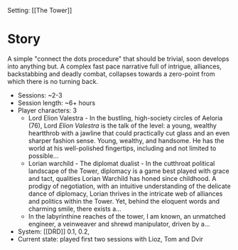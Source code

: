 Setting: [[The Tower]]
# Story
A simple "connect the dots procedure" that should be trivial, soon develops into anything but. A complex fast pace narrative full of intrigue, alliances, backstabbing and deadly combat, collapses towards a zero-point from which there is no turning back.
- Sessions: ~2-3
- Session length: ~6+ hours
- Player characters: 3
    - Lord Elion Valestra - In the bustling, high-society circles of Aeloria (76), Lord *Elion Valestra* is the talk of the level: a young, wealthy heartthrob with a jawline that could practically cut glass and an even sharper fashion sense. Young, wealthy, and handsome. He has the world at his well-polished fingertips, including and not limited to possible...
    - Lorian warchild - The diplomat dualist - In the cutthroat political landscape of the Tower, diplomacy is a game best played with grace and tact, qualities Lorian Warchild has honed since childhood. A prodigy of negotiation, with an intuitive understanding of the delicate dance of diplomacy, Lorian thrives in the intricate web of alliances and politics within the Tower. Yet, behind the eloquent words and charming smile, there exists a...
    - In the labyrinthine reaches of the tower, I am known, an unmatched engineer, a veinweaver and shrewd manipulator, driven by a...
- System: [[DRD]] 0.1, 0.2, 
- Current state: played first two sessions with Lioz, Tom and Dvir